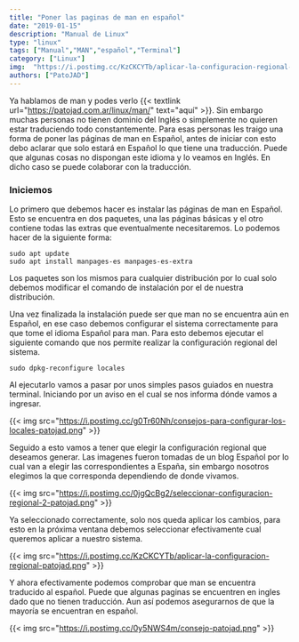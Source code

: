 ```yaml
---
title: "Poner las paginas de man en español"
date: "2019-01-15"
description: "Manual de Linux"
type: "linux"
tags: ["Manual","MAN","español","Terminal"]
category: ["Linux"]
img:  "https://i.postimg.cc/KzCKCYTb/aplicar-la-configuracion-regional-patojad.png"
authors: ["PatoJAD"]
---
```


Ya hablamos de man y podes verlo {{< textlink url="https://patojad.com.ar/linux/man/" text="aquí" >}}. Sin embargo muchas personas no tienen dominio del Inglés o simplemente no quieren estar traduciendo todo constantemente. Para esas personas les traigo una forma de poner las páginas de man en Español, antes de iniciar con esto debo aclarar que solo estará en Español lo que tiene una traducción. Puede que algunas cosas no dispongan este idioma y lo veamos en Inglés. En dicho caso se puede colaborar con la traducción.

### Iniciemos

Lo primero que debemos hacer es instalar las páginas de man en Español. Esto se encuentra en dos paquetes, una las páginas básicas y el otro contiene todas las extras que eventualmente necesitaremos. Lo podemos hacer de la siguiente forma:

    sudo apt update
    sudo apt install manpages-es manpages-es-extra


Los paquetes son los mismos para cualquier distribución por lo cual solo debemos modificar el comando de instalación por el de nuestra distribución.

Una vez finalizada la instalación puede ser que man no se encuentra aún en Español, en ese caso debemos configurar el sistema correctamente para que tome el idioma Español para man. Para esto debemos ejecutar el siguiente comando que nos permite realizar la configuración regional del sistema.

    sudo dpkg-reconfigure locales

Al ejecutarlo vamos a pasar por unos simples pasos guiados en nuestra terminal. Iniciando por un aviso en el cual se nos informa dónde vamos a ingresar.

{{< img src="https://i.postimg.cc/g0Tr60Nh/consejos-para-configurar-los-locales-patojad.png" >}}

Seguido a esto vamos a tener que elegir la configuración regional que deseamos generar. Las imagenes fueron tomadas de un blog Español por lo cual van a elegir las correspondientes a España, sin embargo nosotros elegimos la que corresponda dependiendo de donde vivamos.

{{< img src="https://i.postimg.cc/0jgQcBg2/seleccionar-configuracion-regional-2-patojad.png" >}}

Ya seleccionado correctamente, solo nos queda aplicar los cambios, para esto en la próxima ventana debemos seleccionar efectivamente cual queremos aplicar a nuestro sistema.

{{< img src="https://i.postimg.cc/KzCKCYTb/aplicar-la-configuracion-regional-patojad.png" >}}

Y ahora efectivamente podemos comprobar que man se encuentra traducido al español. Puede que algunas paginas se encuentren en ingles dado que no tienen traducción. Aun así podemos asegurarnos de que la mayoría se encuentran en español.

{{< img src="https://i.postimg.cc/0y5NWS4m/consejo-patojad.png" >}}
